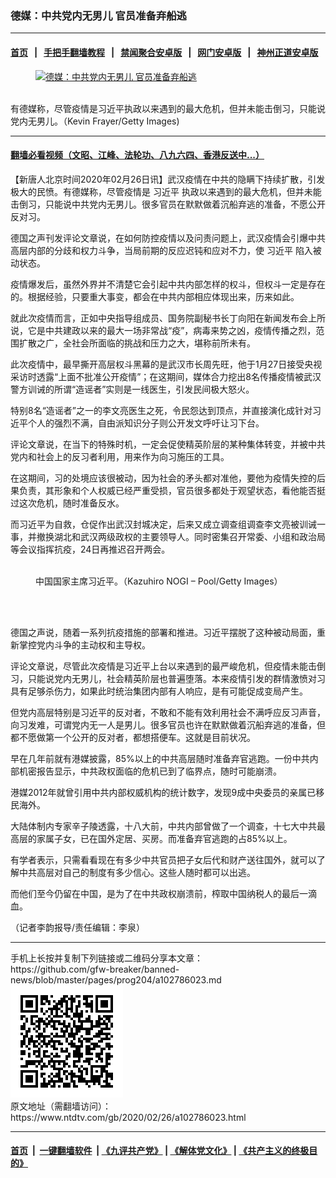 ### 德媒：中共党内无男儿 官员准备弃船逃
------------------------

#### [首页](https://github.com/gfw-breaker/banned-news/blob/master/README.md) &nbsp;&nbsp;|&nbsp;&nbsp; [手把手翻墙教程](https://github.com/gfw-breaker/guides/wiki) &nbsp;&nbsp;|&nbsp;&nbsp; [禁闻聚合安卓版](https://github.com/gfw-breaker/bn-android) &nbsp;&nbsp;|&nbsp;&nbsp; [网门安卓版](https://github.com/oGate2/oGate) &nbsp;&nbsp;|&nbsp;&nbsp; [神州正道安卓版](https://github.com/SzzdOgate/update) 



<div><div class="featured_image">
 <a href="https://i.ntdtv.com/assets/uploads/2020/02/GettyImages-1130614287-2.jpg" target="_blank">
  <figure>
   <img alt="德媒：中共党内无男儿 官员准备弃船逃" src="https://i.ntdtv.com/assets/uploads/2020/02/GettyImages-1130614287-2-800x450.jpg"/>
  </figure><br/>
 </a>
 <span class="caption">
  有德媒称，尽管疫情是习近平执政以来遇到的最大危机，但并未能击倒习，只能说党内无男儿。（Kevin Frayer/Getty Images)
 </span>
</div>
</div><hr/>

#### [翻墙必看视频（文昭、江峰、法轮功、八九六四、香港反送中...）](https://github.com/gfw-breaker/banned-news/blob/master/pages/link3.md)

<div><div class="post_content" itemprop="articleBody">
 <p>
  【新唐人北京时间2020年02月26日讯】武汉疫情在中共的隐瞒下持续扩散，引发极大的民愤。有德媒称，尽管疫情是
  <ok href="https://www.ntdtv.com/gb/习近平.htm">
   习近平
  </ok>
  执政以来遇到的最大危机，但并未能击倒习，只能说中共党内无男儿。很多官员在默默做着沉船弃逃的准备，不愿公开反对习。
 </p>
 <p>
  德国之声刊发评论文章说，在如何防控疫情以及问责问题上，武汉疫情会引爆中共高层内部的分歧和权力斗争，当局前期的反应迟钝和应对不力，使
  <ok href="https://www.ntdtv.com/gb/习近平.htm">
   习近平
  </ok>
  陷入被动状态。
 </p>
 <p>
  疫情爆发后，虽然外界并不清楚它会引起中共内部怎样的权斗，但权斗一定是存在的。根据经验，只要重大事变，都会在中共内部相应体现出来，历来如此。
 </p>
 <p>
  就此次疫情而言，正如中央指导组成员、国务院副秘书长丁向阳在新闻发布会上所说，它是中共建政以来的最大一场非常战“疫”，病毒来势之凶，疫情传播之烈，范围扩散之广，全社会所面临的挑战和压力之大，堪称前所未有。
 </p>
 <p>
  此次疫情中，最早撕开高层权斗黑幕的是武汉市长周先旺，他于1月27日接受央视采访时透露“上面不批准公开疫情”；在这期间，媒体合力挖出8名传播疫情被武汉警方训诫的所谓“造谣者”实则是一线医生，引发民间极大怒火。
 </p>
 <p>
  特别8名“造谣者”之一的李文亮医生之死，令民怨达到顶点，并直接演化成针对习近平个人的强烈不满，自由派知识分子则公开发文呼吁让习下台。
 </p>
 <p>
  评论文章说，在当下的特殊时机，一定会促使精英阶层的某种集体转变，并被中共党内和社会上的反习者利用，用来作为向习施压的工具。
 </p>
 <p>
  在这期间，习的处境应该很被动，因为社会的矛头都对准他，要他为疫情失控的后果负责，其形象和个人权威已经严重受损，官员很多都处于观望状态，看他能否挺过这次危机，随时准备反水。
 </p>
 <p>
  而习近平为自救，仓促作出武汉封城决定，后来又成立调查组调查李文亮被训诫一事，并撤换湖北和武汉两级政权的主要领导人。同时密集召开常委、小组和政治局等会议指挥抗疫，24日再推迟召开两会。
 </p>
 <figure class="wp-caption alignnone" id="attachment_102778823" style="width: 600px">
  <ok href="https://i.ntdtv.com/assets/uploads/2020/02/GettyImages-1158967558-800x450-1.jpg">
   <img alt="" class="size-medium wp-image-102778823" src="https://i.ntdtv.com/assets/uploads/2020/02/GettyImages-1158967558-800x450-1-600x338.jpg"/>
  </ok>
  <br/><figcaption class="wp-caption-text">
   中国国家主席习近平。（Kazuhiro NOGI – Pool/Getty Images）
  </figcaption><br/>
 </figure><br/>
 <p>
  德国之声说，随着一系列抗疫措施的部署和推进。习近平摆脱了这种被动局面，重新掌控党内斗争的主动权和主导权。
 </p>
 <p>
  评论文章说，尽管此次疫情是习近平上台以来遇到的最严峻危机，但疫情未能击倒习，只能说党内无男儿，社会精英阶层也普遍堕落。本来疫情引发的群情激愤对习具有足够杀伤力，如果此时统治集团内部有人响应，是有可能促成变局产生。
 </p>
 <p>
  但党内高层特别是习近平的反对者，不敢和不能有效利用社会不满呼应反习声音，向习发难，可谓党内无一人是男儿。很多官员也许在默默做着沉船弃逃的准备，但都不愿做第一个公开的反对者，都想搭便车。这就是目前状况。
 </p>
 <p>
  早在几年前就有港媒披露，85%以上的中共高层随时准备弃官逃跑。一份中共内部机密报告显示，中共政权面临的危机已到了临界点，随时可能崩溃。
 </p>
 <p>
  港媒2012年就曾引用中共内部权威机构的统计数字，发现9成中央委员的亲属已移民海外。
 </p>
 <p>
  大陆体制内专家辛子陵透露，十八大前，中共内部曾做了一个调查，十七大中共最高层的家属子女，已在国外定居、买房。而准备弃官逃跑的占85%以上。
 </p>
 <p>
  有学者表示，只需看看现在有多少中共官员把子女后代和财产送往国外，就可以了解中共高层对自己的制度有多少信心。这些人随时都可以出逃。
 </p>
 <p>
  而他们至今仍留在中国，是为了在中共政权崩溃前，榨取中国纳税人的最后一滴血。
 </p>
 <p>
  （记者李韵报导/责任编辑：李泉）
 </p>
 <div class="single_ad">
 </div>
</div>
</div>
<hr/>
手机上长按并复制下列链接或二维码分享本文章：<br/>
https://github.com/gfw-breaker/banned-news/blob/master/pages/prog204/a102786023.md <br/>
<a href='https://github.com/gfw-breaker/banned-news/blob/master/pages/prog204/a102786023.md'><img src='https://github.com/gfw-breaker/banned-news/blob/master/pages/prog204/a102786023.md.png'/></a> <br/>
原文地址（需翻墙访问）：https://www.ntdtv.com/gb/2020/02/26/a102786023.html


------------------------
#### [首页](https://github.com/gfw-breaker/banned-news/blob/master/README.md) &nbsp;|&nbsp; [一键翻墙软件](https://github.com/gfw-breaker/nogfw/blob/master/README.md) &nbsp;| [《九评共产党》](https://github.com/gfw-breaker/9ping.md/blob/master/README.md#九评之一评共产党是什么) | [《解体党文化》](https://github.com/gfw-breaker/jtdwh.md/blob/master/README.md) | [《共产主义的终极目的》](https://github.com/gfw-breaker/gczydzjmd.md/blob/master/README.md)


<img src='http://gfw-breaker.win/banned-news/pages/prog204/a102786023.md' width='0px' height='0px'/>